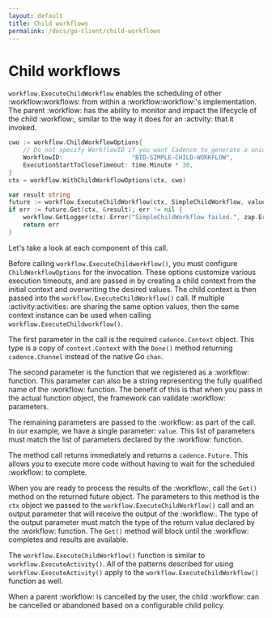 ```yaml
---
layout: default
title: Child workflows
permalink: /docs/go-client/child-workflows
---
```


# Child workflows

`workflow.ExecuteChildWorkflow` enables the scheduling of other :workflow:workflows: from within a :workflow:workflow:'s
implementation. The parent :workflow: has the ability to monitor and impact the lifecycle of the child
:workflow:, similar to the way it does for an :activity: that it invoked.

```go
cwo := workflow.ChildWorkflowOptions{
    // Do not specify WorkflowID if you want Cadence to generate a unique ID for the child execution.
    WorkflowID:                   "BID-SIMPLE-CHILD-WORKFLOW",
    ExecutionStartToCloseTimeout: time.Minute * 30,
}
ctx = workflow.WithChildWorkflowOptions(ctx, cwo)

var result string
future := workflow.ExecuteChildWorkflow(ctx, SimpleChildWorkflow, value)
if err := future.Get(ctx, &result); err != nil {
    workflow.GetLogger(ctx).Error("SimpleChildWorkflow failed.", zap.Error(err))
    return err
}
```
Let's take a look at each component of this call.

Before calling `workflow.ExecuteChildworkflow()`, you must configure `ChildWorkflowOptions` for the
invocation. These options customize various execution timeouts, and are passed in by creating a child
context from the initial context and overwriting the desired values. The child context is then passed
into the `workflow.ExecuteChildWorkflow()` call. If multiple :activity:activities: are sharing the same option
values, then the same context instance can be used when calling `workflow.ExecuteChildworkflow()`.

The first parameter in the call is the required `cadence.Context` object. This type is a copy of
`context.Context` with the `Done()` method returning `cadence.Channel` instead of the native Go `chan`.

The second parameter is the function that we registered as a :workflow: function. This parameter can
also be a string representing the fully qualified name of the :workflow: function. The benefit of this
is that when you pass in the actual function object, the framework can validate :workflow: parameters.

The remaining parameters are passed to the :workflow: as part of the call. In our example, we have a
single parameter: `value`. This list of parameters must match the list of parameters declared by
the :workflow: function.

The method call returns immediately and returns a `cadence.Future`. This allows you to execute more
code without having to wait for the scheduled :workflow: to complete.

When you are ready to process the results of the :workflow:, call the `Get()` method on the returned future
object. The parameters to this method is the `ctx` object we passed to the
`workflow.ExecuteChildWorkflow()` call and an output parameter that will receive the output of the
:workflow:. The type of the output parameter must match the type of the return value declared by the
:workflow: function. The `Get()` method will block until the :workflow: completes and results are
available.

The `workflow.ExecuteChildWorkflow()` function is similar to `workflow.ExecuteActivity()`. All of the
patterns described for using `workflow.ExecuteActivity()` apply to the `workflow.ExecuteChildWorkflow()`
function as well.

When a parent :workflow: is cancelled by the user, the child :workflow: can be cancelled or abandoned
based on a configurable child policy.
